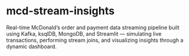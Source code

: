 # mcd-stream-insights
Real-time McDonald’s order and payment data streaming pipeline built using Kafka, ksqlDB, MongoDB, and Streamlit — simulating live transactions, performing stream joins, and visualizing insights through a dynamic dashboard.
